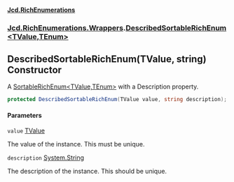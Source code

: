 #### [Jcd.RichEnumerations](index.md 'index')
### [Jcd.RichEnumerations.Wrappers](Jcd.RichEnumerations.Wrappers.md 'Jcd.RichEnumerations.Wrappers').[DescribedSortableRichEnum&lt;TValue,TEnum&gt;](Jcd.RichEnumerations.Wrappers.DescribedSortableRichEnum_TValue,TEnum_.md 'Jcd.RichEnumerations.Wrappers.DescribedSortableRichEnum<TValue,TEnum>')

## DescribedSortableRichEnum(TValue, string) Constructor

A [SortableRichEnum&lt;TValue,TEnum&gt;](Jcd.RichEnumerations.SortableRichEnum_TValue,TEnum_.md 'Jcd.RichEnumerations.SortableRichEnum<TValue,TEnum>') with a Description property.

```csharp
protected DescribedSortableRichEnum(TValue value, string description);
```
#### Parameters

<a name='Jcd.RichEnumerations.Wrappers.DescribedSortableRichEnum_TValue,TEnum_.DescribedSortableRichEnum(TValue,string).value'></a>

`value` [TValue](Jcd.RichEnumerations.Wrappers.DescribedSortableRichEnum_TValue,TEnum_.md#Jcd.RichEnumerations.Wrappers.DescribedSortableRichEnum_TValue,TEnum_.TValue 'Jcd.RichEnumerations.Wrappers.DescribedSortableRichEnum<TValue,TEnum>.TValue')

The value of the instance. This must be unique.

<a name='Jcd.RichEnumerations.Wrappers.DescribedSortableRichEnum_TValue,TEnum_.DescribedSortableRichEnum(TValue,string).description'></a>

`description` [System.String](https://docs.microsoft.com/en-us/dotnet/api/System.String 'System.String')

The description of the instance. This should be unique.